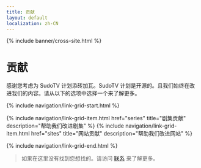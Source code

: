 ```yaml
---
title: 贡献
layout: default
localization: zh-CN
---
```


{% include banner/cross-site.html %}

# 贡献

感谢您考虑为 SudoTV 计划添砖加瓦。SudoTV 计划是开源的。且我们始终在改进我们的内容。请从以下的选项中选择一个来了解更多。

{% include navigation/link-grid-start.html %}

{% include navigation/link-grid-item.html
    href="series"
    title="剧集贡献"
    description="帮助我们改进剧集"
%}
{% include navigation/link-grid-item.html
    href="sites"
    title="网站贡献"
    description="帮助我们改进网站"
%}

{% include navigation/link-grid-end.html %}

> 如果在这里没有找到您想找的。请访问 [联系](https://sudo.tv/contact) 来了解更多。
